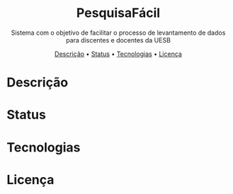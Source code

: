 <h1 align="center" size="20">PesquisaFácil</h1>

<p align="center"> Sistema com o objetivo de facilitar o processo de levantamento de dados para discentes e docentes da UESB <p>
<p align="center">
 <a href="#descrição">Descrição</a> •
 <a href="#status">Status</a> • 
 <a href="#tecnologias">Tecnologias</a> • 
 <a href="#licença">Licença</a>
</p>

# Descrição

# Status

# Tecnologias

# Licença

